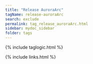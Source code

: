 ```yaml
---
title: "Release AuroraArc"
tagName: release-auroraArc
search: exclude
permalink: tag_release_auroraArc.html
sidebar: mydoc_sidebar
folder: tags
---
```

{% include taglogic.html %}

{% include links.html %}
